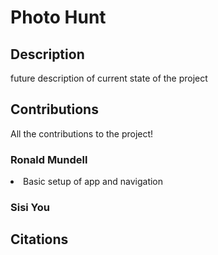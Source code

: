 <h1>Photo Hunt</h1>
<h2>Description</h2>
<p>future description of current state of the project</p>
<h2>Contributions</h2>
<p>All the contributions to the project!</p>
<h3>Ronald Mundell</h3>
<l>
<li>Basic setup of app and navigation</li>
</l>

<p></p>
<h3>Sisi You</h3>
<p></p>
<h2>Citations</h2>
<p></p>